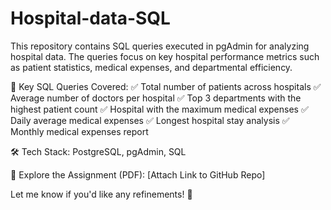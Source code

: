 # Hospital-data-SQL
This repository contains SQL queries executed in pgAdmin for analyzing hospital data. The queries focus on key hospital performance metrics such as patient statistics, medical expenses, and departmental efficiency.

📌 Key SQL Queries Covered:
✅ Total number of patients across hospitals
✅ Average number of doctors per hospital
✅ Top 3 departments with the highest patient count
✅ Hospital with the maximum medical expenses
✅ Daily average medical expenses
✅ Longest hospital stay analysis
✅ Monthly medical expenses report

🛠 Tech Stack: PostgreSQL, pgAdmin, SQL

📂 Explore the Assignment (PDF): [Attach Link to GitHub Repo]

Let me know if you'd like any refinements! 🚀







